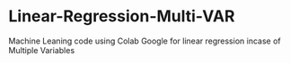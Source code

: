 # Linear-Regression-Multi-VAR
Machine Leaning code using Colab Google for linear regression incase of Multiple Variables
